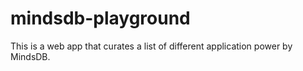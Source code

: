 # mindsdb-playground
This is a web app that curates a list of different application power by MindsDB.
